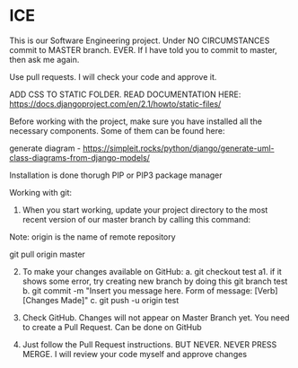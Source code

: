 # ICE

This is our Software Engineering project. Under NO CIRCUMSTANCES commit to MASTER branch. EVER. 
If I have told you to commit to master, then ask me again. 

Use pull requests. I will check your code and approve it.

ADD CSS TO STATIC FOLDER. READ DOCUMENTATION HERE: https://docs.djangoproject.com/en/2.1/howto/static-files/

Before working with the project, make sure you have installed all the necessary components. Some of them can be found here:

generate diagram - https://simpleit.rocks/python/django/generate-uml-class-diagrams-from-django-models/

Installation is done thorugh PIP or PIP3 package manager


Working with git:

1. When you start working, update your project directory to the most recent version of our master branch by calling this command:

Note: origin is the name of remote repository

git pull origin master

2. To make your changes available on GitHub:
	a. git checkout test
		a1. if it shows some error, try creating new branch by doing this
			git branch test 
	b. git commit -m "Insert you message here. Form of message: [Verb] [Changes Made]"
	c. git push -u origin test

3. Check GitHub. Changes will not appear on Master Branch yet. 
   You need to create a Pull Request. Can be done on GitHub

4. Just follow the Pull Request instructions. BUT NEVER. NEVER PRESS MERGE.
   I will review your code myself and approve changes
